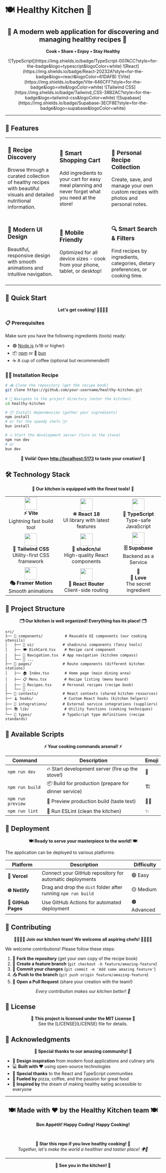 # 🍽️ Healthy Kitchen 🥗

<div align="center">
  <h2>🌟 A modern web application for discovering and managing healthy recipes 🌟</h2>
  
  <p align="center">
    <strong>Cook • Share • Enjoy • Stay Healthy</strong>
  </p>![TypeScript](https://img.shields.io/badge/TypeScript-007ACC?style=for-the-badge&logo=typescript&logoColor=white)
  ![React](https://img.shields.io/badge/React-20232A?style=for-the-badge&logo=react&logoColor=61DAFB)
  ![Vite](https://img.shields.io/badge/Vite-646CFF?style=for-the-badge&logo=vite&logoColor=white)
  ![Tailwind CSS](https://img.shields.io/badge/Tailwind_CSS-38B2AC?style=for-the-badge&logo=tailwind-css&logoColor=white)  ![Supabase](https://img.shields.io/badge/Supabase-3ECF8E?style=for-the-badge&logo=supabase&logoColor=white)

</div>

---

## 🌟 Features

<table>
<tr>
<td width="33%">

### 🥗 Recipe Discovery

Browse through a curated collection of healthy recipes with beautiful visuals and detailed nutritional information.

</td>
<td width="33%">

### 🛒 Smart Shopping Cart  

Add ingredients to your cart for easy meal planning and never forget what you need at the store!

</td>
<td width="33%">

### 👤 Personal Recipe Collection

Create, save, and manage your own custom recipes with photos and personal notes.

</td>
</tr>
<tr>
<td>

### 🎨 Modern UI Design

Beautiful, responsive design with smooth animations and intuitive navigation.

</td>
<td>

### 📱 Mobile Friendly

Optimized for all device sizes - cook from your phone, tablet, or desktop!

</td>
<td>

### 🔍 Smart Search & Filters

Find recipes by ingredients, categories, dietary preferences, or cooking time.

</td>
</tr>
</table>

## 🚀 Quick Start

<div align="center">
  <strong>Let's get cooking! 👨‍🍳👩‍🍳</strong>
</div>

### 📋 Prerequisites

Make sure you have the following ingredients (tools) ready:
- 🟢 [Node.js](https://nodejs.org/) (v18 or higher) 
- 📦 [npm](https://www.npmjs.com/) or 🥟 [bun](https://bun.sh/)
- ☕ A cup of coffee (optional but recommended!)

### 🧑‍🍳 Installation Recipe

```bash
# 📥 Clone the repository (get the recipe book)
git clone https://github.com/your-username/healthy-kitchen.git

# 📂 Navigate to the project directory (enter the kitchen)
cd healthy-kitchen

# 📦 Install dependencies (gather your ingredients)
npm install
# or for the speedy chefs 🏃‍♂️
bun install

# 🔥 Start the development server (turn on the stove)
npm run dev
# or
bun dev
```

<div align="center">
  <strong>🎉 Voilà! Open <a href="http://localhost:5173">http://localhost:5173</a> to taste your creation! 🎉</strong>
</div>

## 🛠️ Technology Stack

<div align="center">
  <strong>🔧 Our kitchen is equipped with the finest tools! 🔧</strong>
</div>

<table>
<tr align="center">
<td><img src="https://vitejs.dev/logo.svg" width="40"><br><strong>⚡ Vite</strong><br>Lightning fast build tool</td>
<td><img src="https://upload.wikimedia.org/wikipedia/commons/a/a7/React-icon.svg" width="40"><br><strong>⚛️ React 18</strong><br>UI library with latest features</td>
<td><img src="https://upload.wikimedia.org/wikipedia/commons/4/4c/Typescript_logo_2020.svg" width="40"><br><strong>🔷 TypeScript</strong><br>Type-safe JavaScript</td>
</tr>
<tr align="center">
<td><img src="https://www.vectorlogo.zone/logos/tailwindcss/tailwindcss-icon.svg" width="40"><br><strong>🎨 Tailwind CSS</strong><br>Utility-first CSS framework</td>
<td><img src="https://avatars.githubusercontent.com/u/139895814?s=200&v=4" width="40"><br><strong>🧩 shadcn/ui</strong><br>High-quality React components</td>
<td><img src="https://supabase.com/brand-assets/supabase-logo-icon.svg" width="40"><br><strong>🗄️ Supabase</strong><br>Backend as a Service</td>
</tr>
<tr align="center">
<td><img src="https://www.vectorlogo.zone/logos/framer/framer-icon.svg" width="40"><br><strong>🎭 Framer Motion</strong><br>Smooth animations</td>
<td><img src="https://reactrouter.com/favicon-light.png" width="40"><br><strong>📱 React Router</strong><br>Client-side routing</td>
<td>💚<br><strong>💚 Love</strong><br>The secret ingredient</td>
</tr>
</table>

## 📁 Project Structure

<div align="center">
  <strong>🗂️ Our kitchen is well organized! Everything has its place! 🗂️</strong>
</div>

```
src/
├── 🧩 components/          # Reusable UI components (our cooking utensils)
│   ├── 🎨 ui/             # shadcn/ui components (fancy tools)
│   ├── 🍽️ DishCard.tsx    # Recipe card component
│   ├── 🧭 Navigation.tsx  # App navigation (kitchen compass)
│   └── 🔄 ...
├── 📄 pages/              # Route components (different kitchen stations)
│   ├── 🏠 Index.tsx       # Home page (main dining area)
│   ├── 📋 Menu.tsx        # Recipe listing (menu board)
│   ├── 📖 Recipes.tsx     # Personal recipes (recipe book)
│   └── 🔄 ...
├── 🎯 contexts/           # React contexts (shared kitchen resources)
├── 🪝 hooks/              # Custom React hooks (kitchen helpers)
├── 🔌 integrations/       # External service integrations (suppliers)
├── 📚 lib/                # Utility functions (cooking techniques)
└── 📝 types/              # TypeScript type definitions (recipe standards)
```

## 🎯 Available Scripts

<div align="center">
  <strong>⚡ Your cooking commands arsenal! ⚡</strong>
</div>

| Command | Description | Emoji |
|---------|-------------|-------|
| `npm run dev` | 🔥 Start development server (fire up the stove!) | 🚀 |
| `npm run build` | 📦 Build for production (prepare for dinner service) | 🏗️ |
| `npm run preview` | 👀 Preview production build (taste test) | 👨‍🍳 |
| `npm run lint` | 🧹 Run ESLint (clean the kitchen) | ✨ |

## 🚀 Deployment

<div align="center">
  <strong>🍽️ Ready to serve your masterpiece to the world! 🍽️</strong>
</div>

The application can be deployed to various platforms:

| Platform | Description | Difficulty |
|----------|-------------|------------|
| **🚀 Vercel** | Connect your GitHub repository for automatic deployments | 🟢 Easy |
| **🌐 Netlify** | Drag and drop the `dist` folder after running `npm run build` | 🟡 Medium |
| **📄 GitHub Pages** | Use GitHub Actions for automated deployment | 🟠 Advanced |

## 🤝 Contributing

<div align="center">
  <strong>👨‍🍳👩‍🍳 Join our kitchen team! We welcome all aspiring chefs! 👨‍🍳👩‍🍳</strong>
</div>

We welcome contributions! Please follow these steps:

1. 🍴 **Fork the repository** (get your own copy of the recipe book)
2. 🌿 **Create a feature branch** (`git checkout -b feature/amazing-feature`)
3. 💾 **Commit your changes** (`git commit -m 'Add some amazing feature'`)
4. 📤 **Push to the branch** (`git push origin feature/amazing-feature`)
5. 🔄 **Open a Pull Request** (share your creation with the team!)

<div align="center">
  <em>Every contribution makes our kitchen better! 🌟</em>
</div>

## 📄 License

<div align="center">
  <strong>📝 This project is licensed under the MIT License 📝</strong>
  <br>
  See the [LICENSE](LICENSE) file for details.
</div>

## 🙏 Acknowledgments

<div align="center">
  <strong>🎉 Special thanks to our amazing community! 🎉</strong>
</div>

- 🎨 **Design inspiration** from modern food applications and culinary arts
- 💻 **Built with ❤️** using open-source technologies  
- 🌟 **Special thanks** to the React and TypeScript communities
- 🍕 **Fueled by** pizza, coffee, and the passion for great food
- 🚀 **Inspired by** the dream of making healthy eating accessible to everyone

---

<div align="center">
  <h2>🍽️ Made with ❤️ by the Healthy Kitchen team 🍽️</h2>
  <p>
    <strong>Bon Appétit! Happy Coding! Happy Cooking!</strong>
  </p>
  
  <br>
  
  <strong>🌟 Star this repo if you love healthy cooking! 🌟</strong>
  <br>
  <em>Together, let's make the world a healthier and tastier place! 🌍🥗</em>
</div>

---

<div align="center">
  <strong>🍴 See you in the kitchen! 🍴</strong>
</div>
